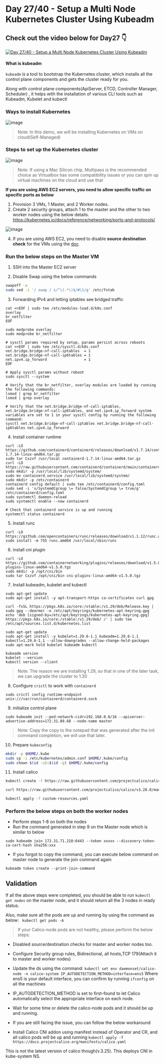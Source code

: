 # Day 27/40 - Setup a Multi Node Kubernetes Cluster Using Kubeadm

## Check out the video below for Day27 👇

[![Day 27/40 - Setup a Multi Node Kubernetes Cluster Using Kubeadm ](https://img.youtube.com/vi/WcdMC3Lj4tU/sddefault.jpg)](https://youtu.be/WcdMC3Lj4tU)


#### What is kubeadm
`kubeadm` is a tool to bootstrap the Kubernetes cluster, which installs all the control plane components and gets the cluster ready for you.

Along with control plane components(ApiServer, ETCD, Controller Manager, Scheduler) , it helps with the installation of various CLI tools such as Kubeadm, Kubelet and kubectl

### Ways to install Kubernetes

![image](https://github.com/user-attachments/assets/5391de53-36bc-4574-81cf-4b1fefbda9e3)

>Note: In this demo, we will be installing Kubernetes on VMs on cloud(Self-Managed)

### Steps to set up the Kubernetes cluster

![image](https://github.com/user-attachments/assets/e0943ad5-2d13-4128-8147-1ef644c62955)


>Note: If using a Mac Silicon chip, Multipass is the recommended choice as Virtualbox has some compatibility issues or you can spin up virtual machines on the cloud and use that


**If you are using AWS EC2 servers, you need to allow specific traffic on specific ports as below**

1) Provision 3 VMs, 1 Master, and 2 Worker nodes.
2) Create 2 security groups, attach 1 to the master and the other to two worker nodes using the below details.
https://kubernetes.io/docs/reference/networking/ports-and-protocols/

![image](https://github.com/user-attachments/assets/58d66bcb-ed00-453f-99b2-8df9f4393cac)


4) If you are using AWS EC2, you need to disable **source destination check** for the VMs using the [doc](https://docs.aws.amazon.com/vpc/latest/userguide/work-with-nat-instances.html#EIP_Disable_SrcDestCheck)

### Run the below steps on the Master VM
1) SSH into the Master EC2 server

2)  Disable Swap using the below commands
```bash
swapoff -a
sudo sed -i '/ swap / s/^\(.*\)$/#\1/g' /etc/fstab
```
3) Forwarding IPv4 and letting iptables see bridged traffic

```
cat <<EOF | sudo tee /etc/modules-load.d/k8s.conf
overlay
br_netfilter
EOF

sudo modprobe overlay
sudo modprobe br_netfilter

# sysctl params required by setup, params persist across reboots
cat <<EOF | sudo tee /etc/sysctl.d/k8s.conf
net.bridge.bridge-nf-call-iptables  = 1
net.bridge.bridge-nf-call-ip6tables = 1
net.ipv4.ip_forward                 = 1
EOF

# Apply sysctl params without reboot
sudo sysctl --system

# Verify that the br_netfilter, overlay modules are loaded by running the following commands:
lsmod | grep br_netfilter
lsmod | grep overlay

# Verify that the net.bridge.bridge-nf-call-iptables, net.bridge.bridge-nf-call-ip6tables, and net.ipv4.ip_forward system variables are set to 1 in your sysctl config by running the following command:
sysctl net.bridge.bridge-nf-call-iptables net.bridge.bridge-nf-call-ip6tables net.ipv4.ip_forward
```

4) Install container runtime

```
curl -LO https://github.com/containerd/containerd/releases/download/v1.7.14/containerd-1.7.14-linux-amd64.tar.gz
sudo tar Cxzvf /usr/local containerd-1.7.14-linux-amd64.tar.gz
curl -LO https://raw.githubusercontent.com/containerd/containerd/main/containerd.service
sudo mkdir -p /usr/local/lib/systemd/system/
sudo mv containerd.service /usr/local/lib/systemd/system/
sudo mkdir -p /etc/containerd
containerd config default | sudo tee /etc/containerd/config.toml
sudo sed -i 's/SystemdCgroup \= false/SystemdCgroup \= true/g' /etc/containerd/config.toml
sudo systemctl daemon-reload
sudo systemctl enable --now containerd

# Check that containerd service is up and running
systemctl status containerd
```

5) Install runc

```
curl -LO https://github.com/opencontainers/runc/releases/download/v1.1.12/runc.amd64
sudo install -m 755 runc.amd64 /usr/local/sbin/runc
```

6) install cni plugin

```
curl -LO https://github.com/containernetworking/plugins/releases/download/v1.5.0/cni-plugins-linux-amd64-v1.5.0.tgz
sudo mkdir -p /opt/cni/bin
sudo tar Cxzvf /opt/cni/bin cni-plugins-linux-amd64-v1.5.0.tgz
```

7) Install kubeadm, kubelet and kubectl

```
sudo apt-get update
sudo apt-get install -y apt-transport-https ca-certificates curl gpg

curl -fsSL https://pkgs.k8s.io/core:/stable:/v1.29/deb/Release.key | sudo gpg --dearmor -o /etc/apt/keyrings/kubernetes-apt-keyring.gpg
echo 'deb [signed-by=/etc/apt/keyrings/kubernetes-apt-keyring.gpg] https://pkgs.k8s.io/core:/stable:/v1.29/deb/ /' | sudo tee /etc/apt/sources.list.d/kubernetes.list

sudo apt-get update
sudo apt-get install -y kubelet=1.29.6-1.1 kubeadm=1.29.6-1.1 kubectl=1.29.6-1.1 --allow-downgrades --allow-change-held-packages
sudo apt-mark hold kubelet kubeadm kubectl

kubeadm version
kubelet --version
kubectl version --client
```
>Note: The reason we are installing 1.29, so that in one of the later task, we can upgrade the cluster to 1.30

8) Configure `crictl` to work with `containerd`

`sudo crictl config runtime-endpoint unix:///var/run/containerd/containerd.sock`

9) initialize control plane

```
sudo kubeadm init --pod-network-cidr=192.168.0.0/16 --apiserver-advertise-address=172.31.89.68 --node-name master
```
>Note: Copy the copy to the notepad that was generated after the init command completion, we will use that later.

10) Prepare `kubeconfig`

```bash
mkdir -p $HOME/.kube
sudo cp -i /etc/kubernetes/admin.conf $HOME/.kube/config
sudo chown $(id -u):$(id -g) $HOME/.kube/config
```
11) Install calico 

```bash
kubectl create -f https://raw.githubusercontent.com/projectcalico/calico/v3.28.0/manifests/tigera-operator.yaml

curl https://raw.githubusercontent.com/projectcalico/calico/v3.28.0/manifests/custom-resources.yaml -O

kubectl apply -f custom-resources.yaml
```

### Perform the below steps on both the worker nodes

- Perform steps 1-8 on both the nodes
- Run the command generated in step 9 on the Master node which is similar to below

```
sudo kubeadm join 172.31.71.210:6443 --token xxxxx --discovery-token-ca-cert-hash sha256:xxx
```
- If you forgot to copy the command, you can execute below command on master node to generate the join command again

```
kubeadm token create --print-join-command
```

## Validation

If all the above steps were completed, you should be able to run `kubectl get nodes` on the master node, and it should return all the 3 nodes in ready status.

Also, make sure all the pods are up and running by using the command as below:
` kubectl get pods -A`

>If your Calico-node pods are not healthy, please perform the below steps:

- Disabled source/destination checks for master and worker nodes too.
- Configure Security group rules, Bidirectional, all hosts,TCP 179(Attach it to master and worker nodes)
- Update the ds using the command:
`kubectl set env daemonset/calico-node -n calico-system IP_AUTODETECTION_METHOD=interface=ens5`
Where ens5 is your default interface, you can confirm by running `ifconfig` on all the machines
- IP_AUTODETECTION_METHOD  is set to first-found to let Calico automatically select the appropriate interface on each node.
- Wait for some time or delete the calico-node pods and it should be up and running.
- If you are still facing the issue, you can follow the below workaround

- Install Calico CNI addon using manifest instead of Operator and CR, and all calico pods will be up and running 
`kubectl apply -f https://docs.projectcalico.org/manifests/calico.yaml`

This is not the latest version of calico though(v.3.25). This deploys CNI in kube-system NS. 

